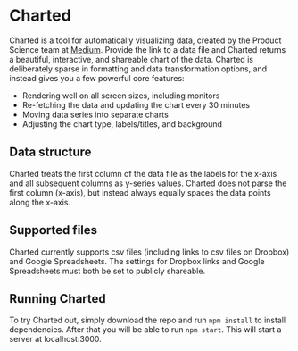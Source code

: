 # Charted
Charted is a tool for automatically visualizing data, created by the
Product Science team at [Medium](https://medium.com/). Provide the
link to a data file and Charted returns a beautiful, interactive,
and shareable chart of the data. Charted is deliberately sparse in
formatting and data transformation options, and instead gives you
a few powerful core features:
* Rendering well on all screen sizes, including monitors
* Re-fetching the data and updating the chart every 30 minutes
* Moving data series into separate charts
* Adjusting the chart type, labels/titles, and background

## Data structure
Charted treats the first column of the data file as the labels for the
x-axis and all subsequent columns as y-series values. Charted does not
parse the first column (x-axis), but instead always equally spaces the
data points along the x-axis.

## Supported files
Charted currently supports csv files (including links to csv files on
Dropbox) and Google Spreadsheets. The settings for Dropbox links and
Google Spreadsheets must both be set to publicly shareable.

## Running Charted
To try Charted out, simply download the repo and run `npm install`
to install dependencies. After that you will be able to run
`npm start`. This will start a server at localhost:3000.
